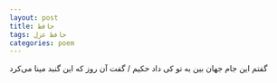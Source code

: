 ```yaml
---
layout: post
title: حافظ
tags: حافظ غزل
categories: poem
---
```


گفتم این جام جهان بین به تو کی داد حکیم / گفت آن روز که این گنبد مینا می‌کرد